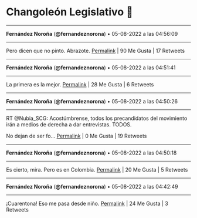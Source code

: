 # Changoleón Legislativo 🙈
*****
**Fernández Noroña** (**@fernandeznorona**) • 05-08-2022 a las 04:56:09
*****
Pero dicen que no pinto. Abrazote.
[Permalink](https://twitter.com/fernandeznorona/status/1555538147290894336) | 90 Me Gusta | 17 Retweets
*****
**Fernández Noroña** (**@fernandeznorona**) • 05-08-2022 a las 04:51:41
*****
La primera es la mejor.
[Permalink](https://twitter.com/fernandeznorona/status/1555537025272537091) | 28 Me Gusta | 6 Retweets
*****
**Fernández Noroña** (**@fernandeznorona**) • 05-08-2022 a las 04:50:26
*****
RT @Nubia_SCG: Acostúmbrense, todos los precandidatos del movimiento irán a medios de derecha a dar entrevistas. TODOS.


No dejan de ser fo…
[Permalink](https://twitter.com/fernandeznorona/status/1555536709730926594) | 0 Me Gusta | 19 Retweets
*****
**Fernández Noroña** (**@fernandeznorona**) • 05-08-2022 a las 04:50:18
*****
Es cierto, mira. Pero es en Colombia.
[Permalink](https://twitter.com/fernandeznorona/status/1555536675094364162) | 20 Me Gusta | 5 Retweets
*****
**Fernández Noroña** (**@fernandeznorona**) • 05-08-2022 a las 04:42:49
*****
¡Cuarentona! Eso me pasa desde niño.
[Permalink](https://twitter.com/fernandeznorona/status/1555534792120311809) | 24 Me Gusta | 3 Retweets